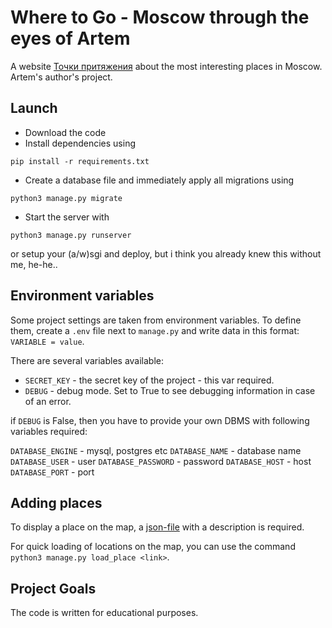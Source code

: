 

# Where to Go - Moscow through the eyes of Artem

A website [Точки притяжения](http://taiga.pythonanywhere.com/) about the most interesting places in Moscow. Artem's author's project.

## Launch

- Download the code
- Install dependencies using 

```
pip install -r requirements.txt
```

- Create a database file and immediately apply all migrations using 

```
python3 manage.py migrate
```

- Start the server with 

```
python3 manage.py runserver
```
or setup your (a/w)sgi
and deploy, but i think you already knew this without me, he-he..


## Environment variables

Some project settings are taken from environment variables. To define them, create a `.env` file next to `manage.py` and write data in this format: `VARIABLE = value`.

There are several variables available:
- `SECRET_KEY` - the secret key of the project - this var required.
- `DEBUG` - debug mode. Set to True to see debugging information in case of an error.

if `DEBUG`  is False, then you have to provide your own DBMS with following variables required:  

`DATABASE_ENGINE`   - mysql, postgres etc
`DATABASE_NAME`     - database name
`DATABASE_USER`     - user
`DATABASE_PASSWORD` - password
`DATABASE_HOST`     - host
`DATABASE_PORT`     - port

## Adding places

To display a place on the map, a [json-file](https://github.com/devmanorg/where-to-go-places/blob/master/places/%D0%90%D0%BD%D1%82%D0%B8%D0%BA%D0%B0%D1%84%D0%B5%20Bizone.json) with a description is required.

For quick loading of locations on the map, you can use the command `python3 manage.py load_place <link>`.

## Project Goals

The code is written for educational purposes.
